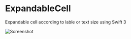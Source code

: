 # ExpandableCell
Expandable cell according to lable or text size using Swift 3

![Screenshot](ExpandCell.gif)

